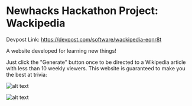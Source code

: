 ﻿# Newhacks Hackathon Project: Wackipedia
Devpost Link: https://devpost.com/software/wackipedia-eqnr8t

A website developed for learning new things!

Just click the "Generate" button once to be directed to a Wikipedia article with less than 10 weekly viewers. This website is guaranteed to make you the best at trivia:
  
  
  
  
![alt text](https://d112y698adiu2z.cloudfront.net/photos/production/software_photos/002/283/229/datas/original.png)

![alt text](https://d112y698adiu2z.cloudfront.net/photos/production/software_photos/002/283/228/datas/original.png)

